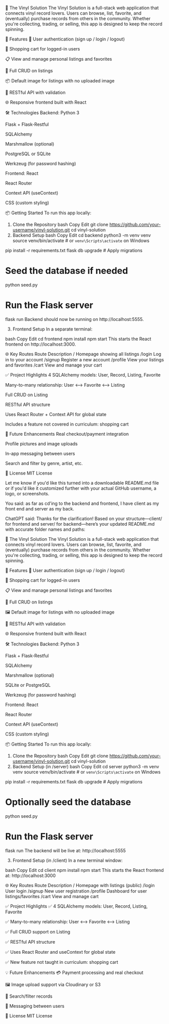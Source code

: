 🎵 The Vinyl Solution
The Vinyl Solution is a full-stack web application that connects vinyl record lovers. Users can browse, list, favorite, and (eventually) purchase records from others in the community. Whether you're collecting, trading, or selling, this app is designed to keep the record spinning.

🚀 Features
🔐 User authentication (sign up / login / logout)

🛒 Shopping cart for logged-in users

📋 View and manage personal listings and favorites

🔄 Full CRUD on listings

📦 Default image for listings with no uploaded image

📡 RESTful API with validation

🌐 Responsive frontend built with React

🛠️ Technologies
Backend:
Python 3

Flask + Flask-Restful

SQLAlchemy

Marshmallow (optional)

PostgreSQL or SQLite

Werkzeug (for password hashing)

Frontend:
React

React Router

Context API (useContext)

CSS (custom styling)

📦 Getting Started
To run this app locally:

1. Clone the Repository
bash
Copy
Edit
git clone https://github.com/your-username/vinyl-solution.git
cd vinyl-solution
2. Backend Setup
bash
Copy
Edit
cd backend
python3 -m venv venv
source venv/bin/activate  # or `venv\Scripts\activate` on Windows

pip install -r requirements.txt
flask db upgrade  # Apply migrations

# Seed the database if needed
python seed.py

# Run the Flask server
flask run
Backend should now be running on http://localhost:5555.

3. Frontend Setup
In a separate terminal:

bash
Copy
Edit
cd frontend
npm install
npm start
This starts the React frontend on http://localhost:3000.

🌐 Key Routes
Route	Description
/	Homepage showing all listings
/login	Log in to your account
/signup	Register a new account
/profile	View your listings and favorites
/cart	View and manage your cart

✅ Project Highlights
4 SQLAlchemy models: User, Record, Listing, Favorite

Many-to-many relationship: User <--> Favorite <--> Listing

Full CRUD on Listing

RESTful API structure

Uses React Router + Context API for global state

Includes a feature not covered in curriculum: shopping cart

🧪 Future Enhancements
Real checkout/payment integration

Profile pictures and image uploads

In-app messaging between users

Search and filter by genre, artist, etc.

📄 License
MIT License

Let me know if you'd like this turned into a downloadable README.md file or if you'd like it customized further with your actual GitHub username, a logo, or screenshots.




You said:
as far as cd'ing to the backend and frontend, I have client as my front end and server as my back.

ChatGPT said:
Thanks for the clarification! Based on your structure—client/ for frontend and server/ for backend—here’s your updated README.md with accurate folder names and paths:

🎵 The Vinyl Solution
The Vinyl Solution is a full-stack web application that connects vinyl record lovers. Users can browse, list, favorite, and (eventually) purchase records from others in the community. Whether you're collecting, trading, or selling, this app is designed to keep the record spinning.

🚀 Features
🔐 User authentication (sign up / login / logout)

🛒 Shopping cart for logged-in users

📋 View and manage personal listings and favorites

🔄 Full CRUD on listings

🖼 Default image for listings with no uploaded image

📡 RESTful API with validation

🌐 Responsive frontend built with React

🛠️ Technologies
Backend:
Python 3

Flask + Flask-Restful

SQLAlchemy

Marshmallow (optional)

SQLite or PostgreSQL

Werkzeug (for password hashing)

Frontend:
React

React Router

Context API (useContext)

CSS (custom styling)

📦 Getting Started
To run this app locally:

1. Clone the Repository
bash
Copy
Edit
git clone https://github.com/your-username/vinyl-solution.git
cd vinyl-solution
2. Backend Setup (in /server)
bash
Copy
Edit
cd server
python3 -m venv venv
source venv/bin/activate  # or `venv\Scripts\activate` on Windows

pip install -r requirements.txt
flask db upgrade  # Apply migrations

# Optionally seed the database
python seed.py

# Run the Flask server
flask run
The backend will be live at: http://localhost:5555

3. Frontend Setup (in /client)
In a new terminal window:

bash
Copy
Edit
cd client
npm install
npm start
This starts the React frontend at: http://localhost:3000

🌐 Key Routes
Route	Description
/	Homepage with listings (public)
/login	User login
/signup	New user registration
/profile	Dashboard for user listings/favorites
/cart	View and manage cart

✅ Project Highlights
✅ 4 SQLAlchemy models: User, Record, Listing, Favorite

✅ Many-to-many relationship: User <--> Favorite <--> Listing

✅ Full CRUD support on Listing

✅ RESTful API structure

✅ Uses React Router and useContext for global state

✅ New feature not taught in curriculum: shopping cart

💡 Future Enhancements
💳 Payment processing and real checkout

🖼 Image upload support via Cloudinary or S3

🔎 Search/filter records

📩 Messaging between users

📄 License
MIT License

